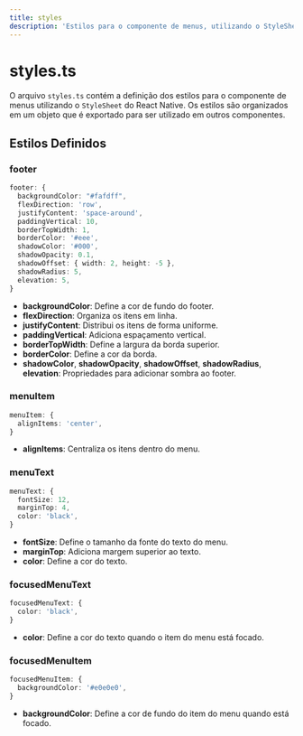 ```yaml
---
title: styles
description: 'Estilos para o componente de menus, utilizando o StyleSheet do React Native.'
---
```


# styles.ts

O arquivo `styles.ts` contém a definição dos estilos para o componente de menus utilizando o `StyleSheet` do React Native. Os estilos são organizados em um objeto que é exportado para ser utilizado em outros componentes.

## Estilos Definidos

### footer
```typescript
footer: {
  backgroundColor: "#fafdff",
  flexDirection: 'row',
  justifyContent: 'space-around',
  paddingVertical: 10,
  borderTopWidth: 1,
  borderColor: '#eee',
  shadowColor: '#000',
  shadowOpacity: 0.1,
  shadowOffset: { width: 2, height: -5 },
  shadowRadius: 5,
  elevation: 5,
}
```
- **backgroundColor**: Define a cor de fundo do footer.
- **flexDirection**: Organiza os itens em linha.
- **justifyContent**: Distribui os itens de forma uniforme.
- **paddingVertical**: Adiciona espaçamento vertical.
- **borderTopWidth**: Define a largura da borda superior.
- **borderColor**: Define a cor da borda.
- **shadowColor**, **shadowOpacity**, **shadowOffset**, **shadowRadius**, **elevation**: Propriedades para adicionar sombra ao footer.

### menuItem
```typescript
menuItem: {
  alignItems: 'center',
}
```
- **alignItems**: Centraliza os itens dentro do menu.

### menuText
```typescript
menuText: {
  fontSize: 12,
  marginTop: 4,
  color: 'black',
}
```
- **fontSize**: Define o tamanho da fonte do texto do menu.
- **marginTop**: Adiciona margem superior ao texto.
- **color**: Define a cor do texto.

### focusedMenuText
```typescript
focusedMenuText: {
  color: 'black',
}
```
- **color**: Define a cor do texto quando o item do menu está focado.

### focusedMenuItem
```typescript
focusedMenuItem: {
  backgroundColor: '#e0e0e0',
}
```
- **backgroundColor**: Define a cor de fundo do item do menu quando está focado.